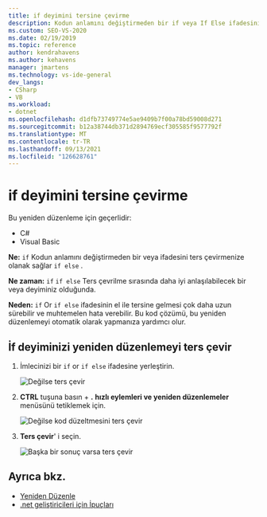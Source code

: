 ```yaml
---
title: if deyimini tersine çevirme
description: Kodun anlamını değiştirmeden bir if veya If Else ifadesini tersine çevirmek için hızlı eylemler ve yeniden düzenlemeler menüsünü nasıl kullanacağınızı öğrenin.
ms.custom: SEO-VS-2020
ms.date: 02/19/2019
ms.topic: reference
author: kendrahavens
ms.author: kehavens
manager: jmartens
ms.technology: vs-ide-general
dev_langs:
- CSharp
- VB
ms.workload:
- dotnet
ms.openlocfilehash: d1dfb73749774e5ae9409b7f00a78bd59008d271
ms.sourcegitcommit: b12a38744db371d2894769ecf305585f9577792f
ms.translationtype: MT
ms.contentlocale: tr-TR
ms.lasthandoff: 09/13/2021
ms.locfileid: "126628761"
---
```

# <a name="invert-if-statement"></a>if deyimini tersine çevirme

Bu yeniden düzenleme için geçerlidir:

- C#
- Visual Basic

**Ne:** `if` Kodun anlamını değiştirmeden bir veya ifadesini ters çevirmenize olanak sağlar `if else` .

**Ne zaman:** `if` `if else` Ters çevrilme sırasında daha iyi anlaşılabilecek bir veya deyiminiz olduğunda.

**Neden:** `if` Or `if else` ifadesinin el ile tersine gelmesi çok daha uzun sürebilir ve muhtemelen hata verebilir. Bu kod çözümü, bu yeniden düzenlemeyi otomatik olarak yapmanıza yardımcı olur.

## <a name="invert-if-statement-refactoring"></a>İf deyiminizi yeniden düzenlemeyi ters çevir

1. İmlecinizi bir `if` or `if else` ifadesine yerleştirin.

    ![Değilse ters çevir](media/invert-if.png)

2. **CTRL** tuşuna basın + **.** **hızlı eylemleri ve yeniden düzenlemeler** menüsünü tetiklemek için.

    ![Değilse kod düzeltmesini ters çevir](media/invert-if-codefix.png)

3. **Ters çevir**' i seçin.

    ![Başka bir sonuç varsa ters çevir](media/invert-if-codefix-result.png)

## <a name="see-also"></a>Ayrıca bkz.

- [Yeniden Düzenle](../refactoring-in-visual-studio.md)
- [.net geliştiricileri için İpuçları](../csharp-developer-productivity.md)
